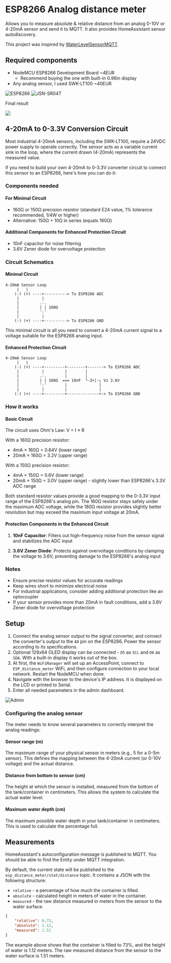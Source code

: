 # ESP8266 Analog distance meter

Allows you to measure absolute & relative distance from an analog 0-10V or 4-20mA sensor and send it to MQTT.
It also provides HomeAssistant sensor autodiscovery.

This project was inspired by [WaterLevelSensorMQTT](https://github.com/portfedh/WaterLevelSensorMQTT).

## Required components

* NodeMCU ESP8266 Development Board ~4EUR
  * Recommend buying the one with built-in 0.96in display
* Any analog sensor, I used SWK-LT100 ~40EUR

![ESP8266](./doc/nodemcu.png)
![JSN-SR04T](./doc/sensor.png)


Final result

![](./doc/final_result.jpg)

## 4-20mA to 0-3.3V Conversion Circuit

Most industrial 4-20mA sensors, including the SWK-LT100, require a 24VDC power supply to operate correctly. The sensor acts as a variable current sink in the loop, where the current drawn (4-20mA) represents the measured value. 

If you need to build your own 4-20mA to 0-3.3V converter circuit to connect this sensor to an ESP8266, here's how you can do it:

### Components needed

#### For Minimal Circuit
* 160Ω or 150Ω precision resistor (standard E24 value, 1% tolerance recommended, 1/4W or higher)
* Alternative: 150Ω + 10Ω in series (equals 160Ω)

#### Additional Components for Enhanced Protection Circuit
* 10nF capacitor for noise filtering
* 3.6V Zener diode for overvoltage protection

### Circuit Schematics

#### Minimal Circuit

```
4-20mA Sensor Loop
     |   |
    (-) (+) ----+----------> To ESP8266 ADC
     |          |
     |         .-.
     |         | | 160Ω
     |         '-'
     |          |
    (-) (+) ----+----------> To ESP8266 GND
```

This minimal circuit is all you need to convert a 4-20mA current signal to a voltage suitable for the ESP8266 analog input.

#### Enhanced Protection Circuit

```
4-20mA Sensor Loop
     |   |
    (-) (+) ----+---------+--------+-------> To ESP8266 ADC
     |          |         |        |
     |         .-.        |        | 
     |         | | 160Ω  === 10nF  └-Z<|-┐ Vz 3.6V
     |         '-'        |              |
     |          |         |              |
    (-) (+) ----+---------+--------------+-> To ESP8266 GND
```

### How it works

#### Basic Circuit
The circuit uses Ohm's Law: V = I × R

With a 160Ω precision resistor:
* 4mA × 160Ω = 0.64V (lower range)
* 20mA × 160Ω = 3.2V (upper range)

With a 150Ω precision resistor:
* 4mA × 150Ω = 0.6V (lower range)
* 20mA × 150Ω = 3.0V (upper range) - slightly lower than ESP8266's 3.3V ADC range

Both standard resistor values provide a good mapping to the 0-3.3V input range of the ESP8266's analog pin. The 160Ω resistor stays safely under the maximum ADC voltage, while the 180Ω resistor provides slightly better resolution but may exceed the maximum input voltage at 20mA.

#### Protection Components in the Enhanced Circuit

1. **10nF Capacitor**: Filters out high-frequency noise from the sensor signal and stabilizes the ADC input

2. **3.6V Zener Diode**: Protects against overvoltage conditions by clamping the voltage to 3.6V, preventing damage to the ESP8266's analog input

### Notes

* Ensure precise resistor values for accurate readings
* Keep wires short to minimize electrical noise
* For industrial applications, consider adding additional protection like an optocoupler
* If your sensor provides more than 20mA in fault conditions, add a 3.6V Zener diode for overvoltage protection

## Setup

1. Connect the analog sensor output to the signal converter, and connect the converter's output to the `A0` pin on the ESP8266. Power the sensor according to its specifications.
2. Optional 128x64 OLED display can be connected - `D5` as `SCL` and `D6` as `SDA`. With a built-in display it works out of the box.
3. At first, the `WiFiManager` will set up an AccessPoint, connect to `ESP_distance_meter` WiFi, and then configure connection to your local network. Restart the NodeMCU when done.
4. Navigate with the browser to the device's IP address. It is displayed on the LCD or printed to Serial.
5. Enter all needed parameters in the admin dashboard.

![Admin](./doc/admin_dashboard.png)

### Configuring the analog sensor

The meter needs to know several parameters to correctly interpret the analog readings:

#### Sensor range (m)

The maximum range of your physical sensor in meters (e.g., 5 for a 0-5m sensor). This defines the mapping between the 4-20mA current (or 0-10V voltage) and the actual distance.

#### Distance from bottom to sensor (cm)

The height at which the sensor is installed, measured from the bottom of the tank/container in centimeters. This allows the system to calculate the actual water level.

#### Maximum water depth (cm)

The maximum possible water depth in your tank/container in centimeters. This is used to calculate the percentage full.

## Measurements

HomeAssistant's autoconfiguration message is published to MQTT. You should be able to find the Entity under MQTT integration.

By default, the current state will be published to the `esp_distance_meter/stat/distance` topic. It contains a JSON with the following structure:

* `relative` - a percentage of how much the container is filled.
* `absolute` - calculated height in meters of water in the container.
* `measured` - the raw distance measured in meters from the sensor to the water surface.

```json
{
    "relative": 0.73,
    "absolute": 1.12,
    "measured": 1.51
}
```

The example above shows that the container is filled to 73%, and the height of water is 1.12 meters. The raw measured distance from the sensor to the water surface is 1.51 meters.
